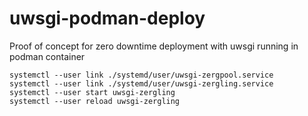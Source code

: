 # uwsgi-podman-deploy
Proof of concept for zero downtime deployment with uwsgi running in podman container


```shell
systemctl --user link ./systemd/user/uwsgi-zergpool.service
systemctl --user link ./systemd/user/uwsgi-zergling.service
systemctl --user start uwsgi-zergling
systemctl --user reload uwsgi-zergling
```

